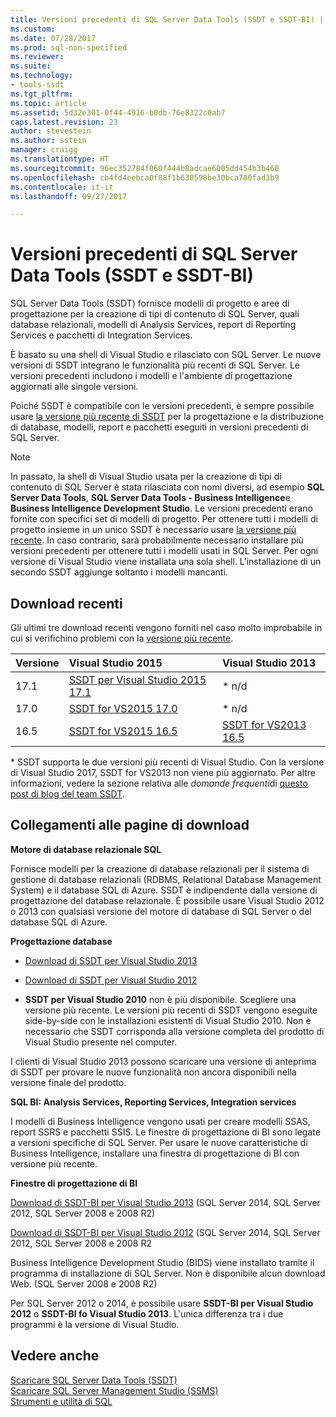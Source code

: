 ```yaml
---
title: Versioni precedenti di SQL Server Data Tools (SSDT e SSDT-BI) | Microsoft Docs
ms.custom: 
ms.date: 07/28/2017
ms.prod: sql-non-specified
ms.reviewer: 
ms.suite: 
ms.technology:
- tools-ssdt
ms.tgt_pltfrm: 
ms.topic: article
ms.assetid: 5d32e301-0f44-4916-b0db-76e8322c0ab7
caps.latest.revision: 23
author: stevestein
ms.author: sstein
manager: craigg
ms.translationtype: HT
ms.sourcegitcommit: 96ec352784f060f444b8adcae6005dd454b3b460
ms.openlocfilehash: cb4fd4eebca0f88f1b630598be30bca780fad3b9
ms.contentlocale: it-it
ms.lasthandoff: 09/27/2017

---
```

# <a name="previous-releases-of-sql-server-data-tools-ssdt-and-ssdt-bi"></a>Versioni precedenti di SQL Server Data Tools (SSDT e SSDT-BI)

SQL Server Data Tools (SSDT) fornisce modelli di progetto e aree di progettazione per la creazione di tipi di contenuto di SQL Server, quali database relazionali, modelli di Analysis Services, report di Reporting Services e pacchetti di Integration Services.  
  
È basato su una shell di Visual Studio e rilasciato con SQL Server. Le nuove versioni di SSDT integrano le funzionalità più recenti di SQL Server. Le versioni precedenti includono i modelli e l'ambiente di progettazione aggiornati alle singole versioni.  
  
Poiché SSDT è compatibile con le versioni precedenti, è sempre possibile usare [la versione più recente di SSDT](download-sql-server-data-tools-ssdt.md) per la progettazione e la distribuzione di database, modelli, report e pacchetti eseguiti in versioni precedenti di SQL Server.  
  
> [!NOTE]  
> In passato, la shell di Visual Studio usata per la creazione di tipi di contenuto di SQL Server è stata rilasciata con nomi diversi, ad esempio **SQL Server Data Tools**, **SQL Server Data Tools - Business Intelligence**e **Business Intelligence Development Studio**. Le versioni precedenti erano fornite con specifici set di modelli di progetto. Per ottenere tutti i modelli di progetto insieme in un unico SSDT è necessario usare [la versione più recente](download-sql-server-data-tools-ssdt.md). In caso contrario, sarà probabilmente necessario installare più versioni precedenti per ottenere tutti i modelli usati in SQL Server.  Per ogni versione di Visual Studio viene installata una sola shell. L'installazione di un secondo SSDT aggiunge soltanto i modelli mancanti.  

## <a name="recent-downloads"></a>Download recenti

Gli ultimi tre download recenti vengono forniti nel caso molto improbabile in cui si verifichino problemi con la [versione più recente](download-sql-server-data-tools-ssdt.md). 

|Versione| Visual Studio 2015|Visual Studio 2013|
|:---|:---|:---|
|17.1|[SSDT per Visual Studio 2015 17.1](https://go.microsoft.com/fwlink/?linkid=849393)| \* n/d|
|17.0|[SSDT for VS2015 17.0](https://go.microsoft.com/fwlink/?linkid=846626)| \* n/d|
|16.5|[SSDT for VS2015 16.5](https://go.microsoft.com/fwlink/?LinkID=832313)|[SSDT for VS2013 16.5](https://go.microsoft.com/fwlink/?LinkID=832308)|

\* SSDT supporta le due versioni più recenti di Visual Studio. Con la versione di Visual Studio 2017, SSDT for VS2013 non viene più aggiornato. Per altre informazioni, vedere la sezione relativa alle *domande frequenti*di [questo post di blog del team SSDT](https://blogs.msdn.microsoft.com/ssdt/2017/03/10/sql-server-data-tools-17-0-rc-and-ssdt-in-vs2017/).

  
## <a name="links-to-download-pages"></a>Collegamenti alle pagine di download 
**Motore di database relazionale SQL**  
  
Fornisce modelli per la creazione di database relazionali per il sistema di gestione di database relazionali (RDBMS, Relational Database Management System) e il database SQL di Azure. SSDT è indipendente dalla versione di progettazione del database relazionale. È possibile usare Visual Studio 2012 o 2013 con qualsiasi versione del motore di database di SQL Server o del database SQL di Azure.  
  
**Progettazione database**  
  
-   [Download di SSDT per Visual Studio 2013](https://msdn.microsoft.com/dn864412)  
  
-   [Download di SSDT per Visual Studio 2012](https://msdn.microsoft.com/jj650015)  
  
-   **SSDT per Visual Studio 2010** non è più disponibile. Scegliere una versione più recente. Le versioni più recenti di SSDT vengono eseguite side-by-side con le installazioni esistenti di Visual Studio 2010. Non è necessario che SSDT corrisponda alla versione completa del prodotto di Visual Studio presente nel computer.  
  
I clienti di Visual Studio 2013 possono scaricare una versione di anteprima di SSDT per provare le nuove funzionalità non ancora disponibili nella versione finale del prodotto.  
  
**SQL BI: Analysis Services, Reporting Services, Integration services**  
  
I modelli di Business Intelligence vengono usati per creare modelli SSAS, report SSRS e pacchetti SSIS. Le finestre di progettazione di BI sono legate a versioni specifiche di SQL Server. Per usare le nuove caratteristiche di Business Intelligence, installare una finestra di progettazione di BI con versione più recente.  
  
**Finestre di progettazione di BI**  
  
[Download di SSDT-BI per Visual Studio 2013](https://www.microsoft.com/download/details.aspx?id=42313) (SQL Server 2014, SQL Server 2012, SQL Server 2008 e 2008 R2)  
  
[Download di SSDT-BI per Visual Studio 2012](https://www.microsoft.com/download/details.aspx?id=36843) (SQL Server 2014, SQL Server 2012, SQL Server 2008 e 2008 R2  
  
Business Intelligence Development Studio (BIDS) viene installato tramite il programma di installazione di SQL Server. Non è disponibile alcun download Web. (SQL Server 2008 e 2008 R2)  
  
Per SQL Server 2012 o 2014, è possibile usare **SSDT-BI per Visual Studio 2012** o **SSDT-BI fo Visual Studio 2013**. L'unica differenza tra i due programmi è la versione di Visual Studio.  
  
## <a name="see-also"></a>Vedere anche  
[Scaricare SQL Server Data Tools &#40;SSDT&#41;](../ssdt/download-sql-server-data-tools-ssdt.md)  
[Scaricare SQL Server Management Studio &#40;SSMS&#41;](../ssms/download-sql-server-management-studio-ssms.md)  
[Strumenti e utilità di SQL](../tools/overview-sql-tools.md)

